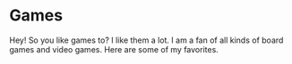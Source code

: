 # Games

Hey! So you like games to? I like them a lot. I am a fan of all kinds of board games and video games. Here are some of my favorites.